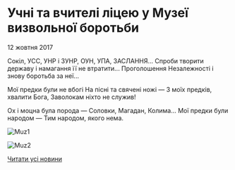 # Учні та вчителі ліцею у Музеї визвольної боротьби

12 жовтня 2017

Сокіл, УСС, УНР і ЗУНР, ОУН, УПА, ЗАСЛАННЯ...
Спроби творити державу і намагання її не втратити... Проголошення Незалежності і знову боротьба за неї...

Мої предки були не вбогі
На пісні та свячені ножі —
З моїх предків, хвалити Бога,
Заволокам ніхто не служив!

Ох і моцна була порода —
Соловки, Магадан, Колима...
Мої предки були народом —
Тим народом,
якого нема.


![Muz1](/images/blog/учні-та-вчителі-ліцею-у-музеї-визвольної-боротьби/muz1.jpg)



![Muz2](/images/blog/учні-та-вчителі-ліцею-у-музеї-визвольної-боротьби/muz2.jpg)



[Читати усі новини](/news)

